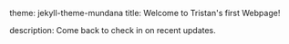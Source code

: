 theme: jekyll-theme-mundana
title: Welcome to Tristan's first Webpage! 

description: Come back to check in on recent updates. 

